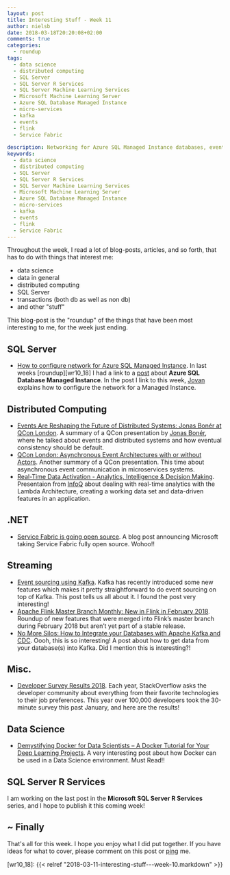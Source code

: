 ```yaml
---
layout: post
title: Interesting Stuff - Week 11
author: nielsb
date: 2018-03-18T20:20:08+02:00
comments: true
categories:
  - roundup
tags:
  - data science
  - distributed computing
  - SQL Server
  - SQL Server R Services
  - SQL Server Machine Learning Services
  - Microsoft Machine Learning Server
  - Azure SQL Database Managed Instance
  - micro-services
  - kafka
  - events
  - flink
  - Service Fabric
  
description: Networking for Azure SQL Managed Instance databases, events and more events, Service Fabric, events and Kafka, new features in Flink, plus other cool things!
keywords:
  - data science
  - distributed computing
  - SQL Server
  - SQL Server R Services
  - SQL Server Machine Learning Services
  - Microsoft Machine Learning Server
  - Azure SQL Database Managed Instance
  - micro-services
  - kafka
  - events
  - flink
  - Service Fabric   
---
```


Throughout the week, I read a lot of blog-posts, articles, and so forth, that has to do with things that interest me:

* data science
* data in general
* distributed computing
* SQL Server
* transactions (both db as well as non db)
* and other "stuff"

This blog-post is the "roundup" of the things that have been most interesting to me, for the week just ending.

<!--more-->

## SQL Server

* [How to configure network for Azure SQL Managed Instance][1]. In last weeks [roundup][wr10_18] I had a link to a [post][2] about **Azure SQL Database Managed Instance**. In the post I link to this week, [Jovan][jovpop] explains how to configure the network for a Managed Instance.

## Distributed Computing

* [Events Are Reshaping the Future of Distributed Systems: Jonas Bonér at QCon London][3]. A summary of a QCon presentation by [Jonas Bonér][4], where he talked about events and distributed systems and how eventual consistency should be default.
* [QCon London: Asynchronous Event Architectures with or without Actors][5]. Another summary of a QCon presentation. This time about asynchronous event communication in microservices systems.
* [Real-Time Data Activation - Analytics, Intelligence & Decision Making][6]. Presentaion from [InfoQ][iq] about dealing with real-time analytics with the Lambda Architecture, creating a working data set and data-driven features in an application.

## .NET

* [Service Fabric is going open source][8]. A blog post announcing Microsoft taking Service Fabric fully open source. Wohoo!!

## Streaming

* [Event sourcing using Kafka][7]. Kafka has recently introduced some new features which makes it pretty straightforward to do event sourcing on top of Kafka. This post tells us all about it. I found the post very interesting! 
* [Apache Flink Master Branch Monthly: New in Flink in February 2018][9]. Roundup of new features that were merged into Flink’s master branch during February 2018 but aren’t yet part of a stable release.
* [No More Silos: How to Integrate your Databases with Apache Kafka and CDC][10]. Oooh, this is so interesting! A post about how to get data from your database(s) into Kafka. Did I mention this is interesting?!

## Misc.

* [Developer Survey Results 2018][11]. Each year, StackOverflow asks the developer community about everything from their favorite technologies to their job preferences. This year over 100,000 developers took the 30-minute survey this past January, and here are the results!

## Data Science

* [Demystifying Docker for Data Scientists – A Docker Tutorial for Your Deep Learning Projects][12]. A very interesting post about how Docker can be used in a Data Science environment. Must Read!!

## SQL Server R Services

I am working on the last post in the **Microsoft SQL Server R Services** series, and I hope to publish it this coming week!

## ~ Finally

That's all for this week. I hope you enjoy what I did put together. If you have ideas for what to cover, please comment on this post or [ping][ma] me.

[ma]: mailto:niels.it.berglund@gmail.com
[mp]: https://blog.acolyer.org
[iq]: https://www.infoq.com/
[ew]: http://sqlonice.com/
[re]: http://blog.revolutionanalytics.com
[sqsk]: https://www.sqlskills.com

[jovpop]: https://twitter.com/JovanPop_MSFT
[bobw]: https://twitter.com/bobwardms
[revod]: https://twitter.com/revodavid
[lonny]: https://twitter.com/sqL_handLe
[ewtw]: https://twitter.com/sqlOnIce
[buckw]: https://twitter.com/BuckWoodyMSFT
[mattw]: https://twitter.com/matthewwarren
[murba]: https://twitter.com/muratdemirbas
[daveda]: https://twitter.com/davidthecoder
[adcol]: https://twitter.com/adriancolyer
[jesrod]: https://twitter.com/jrdothoughts
[tomaz]: https://twitter.com/tomaz_tsql
[dataart]: https://twitter.com/dataartisans
[luis]: https://twitter.com/luis_de_sousa

[wr10_18]: {{< relref "2018-03-11-interesting-stuff---week-10.markdown" >}}

[1]: https://blogs.msdn.microsoft.com/sqlserverstorageengine/2018/03/14/how-to-configure-network-for-azure-sql-managed-instance/
[2]: https://blogs.msdn.microsoft.com/sqlserverstorageengine/2018/03/07/what-is-azure-sql-database-managed-instance-2/
[3]: https://www.infoq.com/news/2018/03/events-distributed-systems
[4]: http://jonasboner.com/
[5]: https://www.infoq.com/news/2018/03/asynchronous-event-architectures
[6]: https://www.infoq.com/presentations/real-time-data-activation
[7]: https://blog.softwaremill.com/event-sourcing-using-kafka-53dfd72ad45d
[8]: https://blogs.msdn.microsoft.com/azureservicefabric/2018/03/14/service-fabric-is-going-open-source/
[9]: https://data-artisans.com/blog/apache-flink-master-branch-monthly-whats-new-flink-february-2018
[10]: https://www.confluent.io/no-more-silos-how-to-integrate-your-databases-with-apache-kafka-and-cdc
[11]: https://insights.stackoverflow.com/survey/2018/#technology-most-loved-dreaded-and-wanted-databases
[12]: https://blogs.technet.microsoft.com/machinelearning/2018/03/15/demystifying-docker-for-data-scientists-a-docker-tutorial-for-your-deep-learning-projects/
